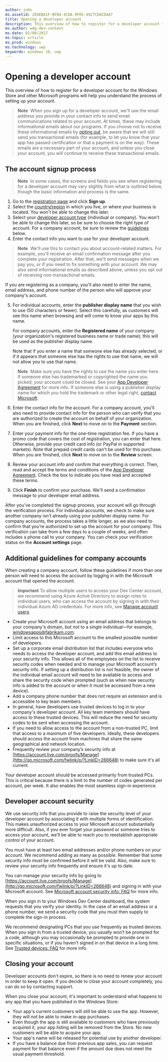 ---author: jnHsms.assetid: 284EBA1F-BFB4-4CDA-9F05-4927CDACDAA7title: Opening a developer accountdescription: This overview of how to register for a developer account for the Windows Store and other Microsoft programs will help you understand the process of setting up your account.ms.author: wdg-dev-contentms.date: 02/08/2017ms.topic: articlems.prod: windowsms.technology: uwpkeywords: windows 10, uwp---# Opening a developer accountThis overview of how to register for a developer account for the Windows Store and other Microsoft programs will help you understand the process of setting up your account.> **Note**  When you sign up for a developer account, we'll use the email address you provide in your contact info to send email communications related to your account. At times, these may include informational emails about our programs. If you choose not to receive these informational emails by [opting out](http://go.microsoft.com/fwlink/p/?LinkId=533280), be aware that we will still send you transactional emails (for example, to let you know that your app has passed certification or that a payment is on the way). These emails are a necessary part of your account, and unless you close your account, you will continue to receive these transactional emails.## The account signup process> **Note**  In some cases, the screens and fields you see when registering for a developer account may vary slightly from what is outlined below, though the basic information and process is the same.1.  Go to the [registration page](http://go.microsoft.com/fwlink/p/?LinkId=615100) and click **Sign up**.2.  Select the [country/region](account-types-locations-and-fees.md#developer-account-and-app-submission-markets) in which you live, or where your business is located. You won't be able to change this later.3.  Select your [developer account type](account-types-locations-and-fees.md) (individual or company). You won't be able to change this later, so be sure to choose the right type of account. For a company account, be sure to review the [guidelines](#additional-guidelines-for-company-accounts) below.4.  Enter the contact info you want to use for your developer account.  > **Note**  We'll use this to contact you about account-related matters. For example, you'll receive an email confirmation message after you complete your registration. After that, we'll send messages when we pay you, or if you need to fix something with your account. We may also send informational emails as described above, unless you opt out of receiving non-transactional emails.   If you are registering as a company, you'll also need to enter the name, email address, and phone number of the person who will approve your company's account.5.  For individual accounts, enter the **publisher display name** that you wish to use (50 characters or fewer). Select this carefully, as customers will see this name when browsing and will come to know your apps by this name.    For company accounts, enter the **Registered name** of your company (your organization's registered business name or trade name); this will be used as the publisher display name.        Note that if you enter a name that someone else has already selected, or if it appears that someone else has the rights to use that name, we will not allow you to use that name.   >  **Note**  Make sure you have the rights to use the name you enter here. If someone else has trademarked or copyrighted the name you picked, your account could be closed. See your [App Developer Agreement](https://msdn.microsoft.com/library/windows/apps/Hh694058) for more info. If someone else is using a publisher display name for which you hold the trademark or other legal right, [contact Microsoft](http://go.microsoft.com/fwlink/p/?LinkId=233777).    6.  Enter the contact info for the account. For a company account, you'll also need to provide contact info for the person who can verify that you are authorized to create the account on behalf of your organization. When you are finished, click **Next** to move on to the **Payment** section.7.  Enter your payment info for the one-time registration fee. If you have a promo code that covers the cost of registration, you can enter that here. Otherwise, provide your credit card info (or PayPal in supported markets). Note that prepaid credit cards can't be used for this purchase. When you are finished, click **Next** to move on to the **Review** screen.8.  Review your account info and confirm that everything is correct. Then, read and accept the terms and conditions of the [App Developer Agreement](https://msdn.microsoft.com/library/windows/apps/Hh694058). Check the box to indicate you have read and accepted these terms.9.  Click **Finish** to confirm your purchase. We'll send a confirmation message to your developer email address.After you've completed the signup process, your account will go through the verification process. For individual accounts, we check to make sure another company isn't already using your publisher display name. For company accounts, the process takes a little longer, as we also need to confirm that you’re authorized to set up the account for your company. This verification can take from a few days to a couple of weeks, and often includes a phone call to your company. You can check your verification status on the **Account settings** page. ## Additional guidelines for company accountsWhen creating a company account, follow these guidelines if more than one person will need to access the account by logging in with the Microsoft account that opened the account. > **Important** To allow multiple users to access your Dev Center account, we recommend using Azure Active Directory to assign roles to individual users, who can access the account by signing in with their individual Azure AD credentials. For more info, see [Manage account users](manage-account-users.md).-   Create your Microsoft account using an email address that belongs to your company's domain, but not to a single individual—for example, windowsapps@fabrikam.com.-   Limit access to this Microsoft account to the smallest possible number of developers.-   Set up a corporate email distribution list that includes everyone who needs to access the developer account, and add this email address to your security info. This allows all of the employees on the list to receive security codes when needed and to manage your Microsoft account’s security info. If setting up a distribution list is not feasible, the owner of the individual email account will need to be available to access and share the security code when prompted (such as when new security info is added to the account or when it must be accessed from a new device).-   Add a company phone number that does not require an extension and is accessible to key team members.-   In general, have developers use trusted devices to log in to your company's developer account. All key team members should have access to these trusted devices. This will reduce the need for security codes to be sent when accessing the account.-   If you need to allow access to the account from a non-trusted PC, limit that access to a maximum of five developers. Ideally, these developers should access the account from machines that share the same geographical and network location.-   Frequently review your company’s security info at [https://account.live.com/proofs/Manage](http://go.microsoft.com/fwlink/p/?LinkID=266648) to make sure it's all current.Your developer account should be accessed primarily from trusted PCs. This is critical because there is a limit to the number of codes generated per account, per week. It also enables the most seamless sign-in experience.## Developer account securityWe use security info that you provide to raise the security level of your developer account by associating it with multiple forms of identification. This makes unauthorized access to your Microsoft account substantially more difficult. Also, if you ever forget your password or someone tries to access your account, we’ll be able to reach you to reestablish appropriate control of your account.You must have at least two email addresses and/or phone numbers on your account. We recommend adding as many as possible. Remember that some security info must be confirmed before it will be valid. Also, make sure to review your security info frequently and ensure it's up to date.You can manage your security info by going to [https://account.live.com/proofs/Manage](http://go.microsoft.com/fwlink/p/?LinkID=266648) and signing in with your Microsoft account. See [Microsoft account security info: FAQ](http://go.microsoft.com/fwlink/p/?LinkID=272177) for more info.When you sign in to your Windows Dev Center dashboard, the system requests that you verify your identity. In the case of an email address or a phone number, we send a security code that you must then supply to complete the sign-in process.We recommend designating PCs that you use frequently as trusted devices. When you sign in from a trusted device, you usually won’t be prompted for a code, although you may occasionally be prompted to provide one in specific situations, or if you haven’t signed in on that device in a long time. See [Trusted devices: FAQ](http://go.microsoft.com/fwlink/p/?LinkID=331123) for more info.## Closing your accountDeveloper accounts don't expire, so there is no need to renew your account in order to keep it open. If you decide to close your account completely, you can do so by contacting support.When you close your account, it's important to understand what happens to any app that you have published in the Windows Store:-   Your app's current customers will still be able to use the app. However, they will not be able to make in-app purchases.-   Even though the app is still available to customers who have previously acquired it, your app listing will be removed from the Store. No new customers will be able to acquire your app.-   Your app's name will be released for potential use by another developer.-   If you have a balance due from previous app sales, you can request payment for that balance even if the amount due does not meet the usual payment threshold.